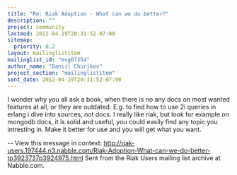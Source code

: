 ```yaml
---
title: "Re: Riak Adoption - What can we do better?"
description: ""
project: community
lastmod: 2012-04-19T20:31:52-07:00
sitemap:
  priority: 0.2
layout: mailinglistitem
mailinglist_id: "msg07254"
author_name: "Daniil Churikov"
project_section: "mailinglistitem"
sent_date: 2012-04-19T20:31:52-07:00
---
```



I wonder why you all ask a book, when there is no any docs on most wanted
features at all, or they are outdated. E.g. to find how to use 2i queries in
erlang i dive into sources, not docs. I really like riak, but look for
example on mongodb docs, it is solid and useful, you could easily find any
topic you intresting in. Make it better for use and you will get what you
want.

--
View this message in context: 
http://riak-users.197444.n3.nabble.com/Riak-Adoption-What-can-we-do-better-tp3923737p3924975.html
Sent from the Riak Users mailing list archive at Nabble.com.

